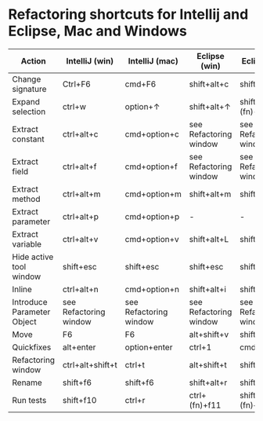# Refactoring shortcuts for Intellij and Eclipse, Mac and Windows

| Action                     | IntelliJ (win)         | IntelliJ (mac)         | Eclipse (win)          | Eclipse (mac)          |
|----------------------------|------------------------|------------------------|------------------------|------------------------|
| Change signature           | Ctrl+F6                | cmd+F6                 | shift+alt+c            | shift+option+c         |
| Expand selection           | ctrl+w                 | option+↑               | shift+alt+↑            | shift-option-(fn)-↑    |
| Extract constant           | ctrl+alt+c             | cmd+option+c           | see Refactoring window | see Refactoring window |
| Extract field              | ctrl+alt+f             | cmd+option+f           | see Refactoring window | see Refactoring window |
| Extract method             | ctrl+alt+m             | cmd+option+m           | shift+alt+m            | shift+option+m         |
| Extract parameter          | ctrl+alt+p             | cmd+option+p           | -                      | -                      |
| Extract variable           | ctrl+alt+v             | cmd+option+v           | shift+alt+L            | shift+option+L         |
| Hide active tool window    | shift+esc              | shift+esc              | shift+esc              | shift+esc              |
| Inline                     | ctrl+alt+n             | cmd+option+n           | shift+alt+i            | shift+option+i         |
| Introduce Parameter Object | see Refactoring window | see Refactoring window | see Refactoring window | see Refactoring window |
| Move                       | F6                     | F6                     | alt+shift+v            | shift+option+v         |
| Quickfixes                 | alt+enter              | option+enter           | ctrl+1                 | cmd+1                  |
| Refactoring window         | ctrl+alt+shift+t       | ctrl+t                 | alt+shift+t            | shift+option+t         |
| Rename                     | shift+f6               | shift+f6               | shift+alt+r            | shift+option+r         |
| Run tests                  | shift+f10              | ctrl+r                 | ctrl+(fn)+f11          | shift+cmd+(fn)+f11     |
